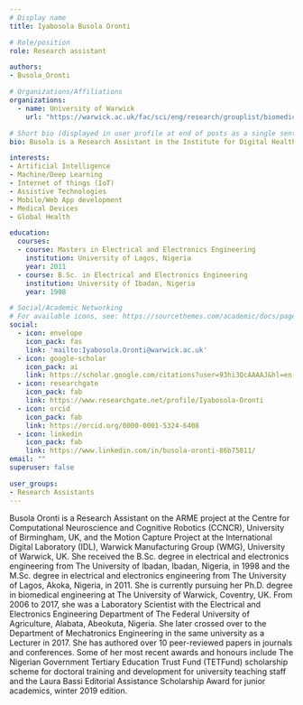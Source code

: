 ```yaml
---
# Display name
title: Iyabosola Busola Oronti

# Role/position
role: Research assistant

authors:
- Busola_Oronti

# Organizations/Affiliations
organizations:
  - name: University of Warwick
    url: "https://warwick.ac.uk/fac/sci/eng/research/grouplist/biomedicaleng/abspie/busolaoronti/"

# Short bio (displayed in user profile at end of posts as a single sentence)
bio: Busola is a Research Assistant in the Institute for Digital Healthcare at the University of Warwick.

interests:
- Artificial Intelligence
- Machine/Deep Learning
- Internet of things (IoT)
- Assistive Technologies
- Mobile/Web App development
- Medical Devices
- Global Health

education:
  courses:
  - course: Masters in Electrical and Electronics Engineering
    institution: University of Lagos, Nigeria
    year: 2011
  - course: B.Sc. in Electrical and Electronics Engineering
    institution: University of Ibadan, Nigeria
    year: 1998

# Social/Academic Networking
# For available icons, see: https://sourcethemes.com/academic/docs/page-builder/#icons
social:
  - icon: envelope
    icon_pack: fas
    link: 'mailto:Iyabosola.Oronti@warwick.ac.uk'
  - icon: google-scholar
    icon_pack: ai
    link: https://scholar.google.com/citations?user=93hi3QcAAAAJ&hl=en
  - icon: researchgate
    icon_pack: fab
    link: https://www.researchgate.net/profile/Iyabosola-Oronti
  - icon: orcid
    icon_pack: fab
    link: https://orcid.org/0000-0001-5324-6408
  - icon: linkedin
    icon_pack: fab
    link: https://www.linkedin.com/in/busola-oronti-86b75811/
email: ""
superuser: false

user_groups:
- Research Assistants
---
```

Busola Oronti is a Research Assistant on the ARME project at the Centre for Computational Neuroscience and Cognitive Robotics (CCNCR), University of Birmingham, UK, and the Motion Capture Project at the International Digital Laboratory (IDL), Warwick Manufacturing Group (WMG), University of Warwick, UK. She received the B.Sc. degree in electrical and electronics engineering from The University of Ibadan, Ibadan, Nigeria, in 1998 and the M.Sc. degree in electrical and electronics engineering from The University of Lagos, Akoka, Nigeria, in 2011. She is currently pursuing her Ph.D. degree in biomedical engineering at The University of Warwick, Coventry, UK. From 2006 to 2017, she was a Laboratory Scientist with the Electrical and Electronics Engineering Department of The Federal University of Agriculture, Alabata, Abeokuta, Nigeria. She later crossed over to the Department of Mechatronics Engineering in the same university as a Lecturer in 2017. She has authored over 10 peer-reviewed papers in journals and conferences. Some of her most recent awards and honours include The Nigerian Government Tertiary Education Trust Fund (TETFund) scholarship scheme for doctoral training and development for university teaching staff and the Laura Bassi Editorial Assistance Scholarship Award for junior academics, winter 2019 edition.
